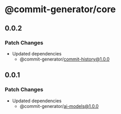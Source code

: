 # @commit-generator/core

## 0.0.2

### Patch Changes

- Updated dependencies
  - @commit-generator/commit-history@1.0.0

## 0.0.1

### Patch Changes

- Updated dependencies
  - @commit-generator/ai-models@1.0.0
